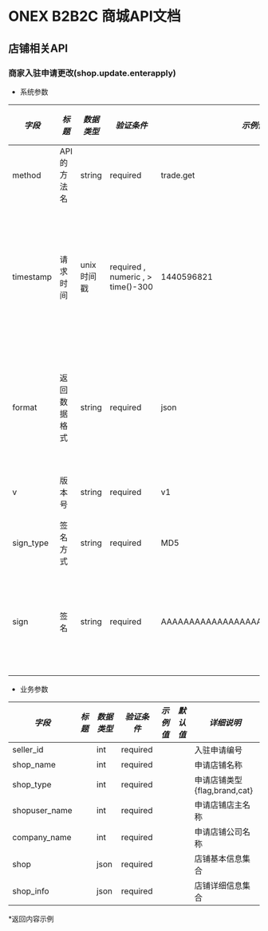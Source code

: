 # ONEX B2B2C 商城API文档

## 店铺相关API

### 商家入驻申请更改(shop.update.enterapply)

* 系统参数

| *字段* | *标题* | *数据类型* | *验证条件* | *示例值* | *默认值* | *详细说明* |
| ------------- | ------------- | ------------- | ------------- | ------------- | ------------- | ------------- |
| method | API的方法名 | string | required | trade.get | null | 标识请求的是哪个API |
| timestamp | 请求时间 | unix时间戳 | required , numeric , > time()-300 | 1440596821 | null | 标识API请求的发起时间，如果超时300秒则拒绝请求 |
| format | 返回数据格式 | string | required | json | json | 返回数据是json格式的，目前只支持json |
| v | 版本号 | string | required | v1 | null | 标识该接口的版本 |
| sign_type | 签名方式 | string | required | MD5 | null | 标识签名算法 |
| sign | 签名 | string | required | AAAAAAAAAAAAAAAAAAAAAAAAAAAAAAAAA | null | 数据签名，32位长度16进制数字 |


* 业务参数

| *字段* | *标题* | *数据类型* | *验证条件* | *示例值* | *默认值* | *详细说明* |
| ------------- | ------------- | ------------- | ------------- | ------------- | ------------- | ------------- |
| seller_id |  | int | required |  |  | 入驻申请编号 |
| shop_name |  | int | required |  |  | 申请店铺名称 |
| shop_type |  | int | required |  |  | 申请店铺类型{flag,brand,cat} |
| shopuser_name |  | int | required |  |  | 申请店铺店主名称 |
| company_name |  | int | required |  |  | 申请店铺公司名称 |
| shop |  | json | required |  |  | 店铺基本信息集合 |
| shop_info |  | json | required |  |  | 店铺详细信息集合 |


*返回内容示例

```



```

